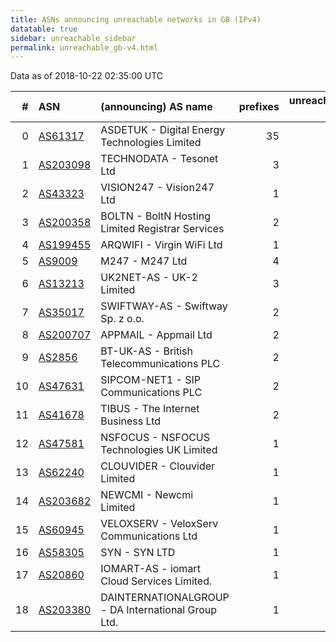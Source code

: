 ```yaml
---
title: ASNs announcing unreachable networks in GB (IPv4)
datatable: true
sidebar: unreachable_sidebar
permalink: unreachable_gb-v4.html
---
```


Data as of 2018-10-22 02:35:00 UTC


<div class="datatable-begin"></div>

|   # | ASN                                      | (announcing) AS name                               |   prefixes |   unreachable /24s |
|----:|:-----------------------------------------|:---------------------------------------------------|-----------:|-------------------:|
|   0 | [AS61317](unreachable_AS61317-v4.html)   | ASDETUK - Digital Energy Technologies Limited      |         35 |                164 |
|   1 | [AS203098](unreachable_AS203098-v4.html) | TECHNODATA - Tesonet Ltd                           |          3 |                 12 |
|   2 | [AS43323](unreachable_AS43323-v4.html)   | VISION247 - Vision247 Ltd                          |          1 |                  8 |
|   3 | [AS200358](unreachable_AS200358-v4.html) | BOLTN - BoltN Hosting Limited Registrar Services   |          2 |                  4 |
|   4 | [AS199455](unreachable_AS199455-v4.html) | ARQWIFI - Virgin WiFi Ltd                          |          1 |                  4 |
|   5 | [AS9009](unreachable_AS9009-v4.html)     | M247 - M247 Ltd                                    |          4 |                  4 |
|   6 | [AS13213](unreachable_AS13213-v4.html)   | UK2NET-AS - UK-2 Limited                           |          3 |                  3 |
|   7 | [AS35017](unreachable_AS35017-v4.html)   | SWIFTWAY-AS - Swiftway Sp. z o.o.                  |          2 |                  3 |
|   8 | [AS200707](unreachable_AS200707-v4.html) | APPMAIL - Appmail Ltd                              |          2 |                  3 |
|   9 | [AS2856](unreachable_AS2856-v4.html)     | BT-UK-AS - British Telecommunications PLC          |          2 |                  2 |
|  10 | [AS47631](unreachable_AS47631-v4.html)   | SIPCOM-NET1 - SIP Communications PLC               |          2 |                  2 |
|  11 | [AS41678](unreachable_AS41678-v4.html)   | TIBUS - The Internet Business Ltd                  |          2 |                  2 |
|  12 | [AS47581](unreachable_AS47581-v4.html)   | NSFOCUS - NSFOCUS Technologies UK Limited          |          1 |                  1 |
|  13 | [AS62240](unreachable_AS62240-v4.html)   | CLOUVIDER - Clouvider Limited                      |          1 |                  1 |
|  14 | [AS203682](unreachable_AS203682-v4.html) | NEWCMI - Newcmi Limited                            |          1 |                  1 |
|  15 | [AS60945](unreachable_AS60945-v4.html)   | VELOXSERV - VeloxServ Communications Ltd           |          1 |                  1 |
|  16 | [AS58305](unreachable_AS58305-v4.html)   | SYN - SYN LTD                                      |          1 |                  1 |
|  17 | [AS20860](unreachable_AS20860-v4.html)   | IOMART-AS - iomart Cloud Services Limited.         |          1 |                  1 |
|  18 | [AS203380](unreachable_AS203380-v4.html) | DAINTERNATIONALGROUP - DA International Group Ltd. |          1 |                  1 |

<div class="datatable-end"></div>
